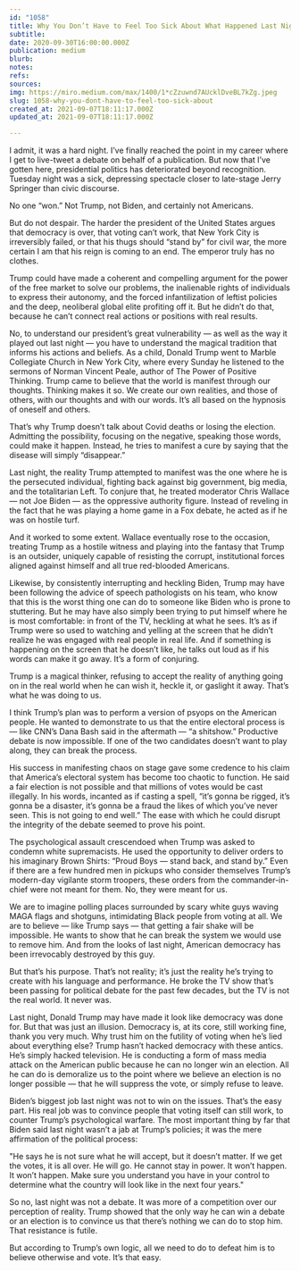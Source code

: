 ```yaml
---
id: "1058"
title: Why You Don’t Have to Feel Too Sick About What Happened Last Night
subtitle: 
date: 2020-09-30T16:00:00.000Z
publication: medium
blurb: 
notes: 
refs: 
sources: 
img: https://miro.medium.com/max/1400/1*cZzuwnd7AUcklDveBL7kZg.jpeg
slug: 1058-why-you-dont-have-to-feel-too-sick-about
created_at: 2021-09-07T18:11:17.000Z
updated_at: 2021-09-07T18:11:17.000Z

---
```

I admit, it was a hard night. I’ve finally reached the point in my career where I get to live-tweet a debate on behalf of a publication. But now that I’ve gotten here, presidential politics has deteriorated beyond recognition. Tuesday night was a sick, depressing spectacle closer to late-stage Jerry Springer than civic discourse.

No one “won.” Not Trump, not Biden, and certainly not Americans.

But do not despair. The harder the president of the United States argues that democracy is over, that voting can’t work, that New York City is irreversibly failed, or that his thugs should “stand by” for civil war, the more certain I am that his reign is coming to an end. The emperor truly has no clothes.

Trump could have made a coherent and compelling argument for the power of the free market to solve our problems, the inalienable rights of individuals to express their autonomy, and the forced infantilization of leftist policies and the deep, neoliberal global elite profiting off it. But he didn’t do that, because he can’t connect real actions or positions with real results.

No, to understand our president’s great vulnerability — as well as the way it played out last night — you have to understand the magical tradition that informs his actions and beliefs. As a child, Donald Trump went to Marble Collegiate Church in New York City, where every Sunday he listened to the sermons of Norman Vincent Peale, author of The Power of Positive Thinking. Trump came to believe that the world is manifest through our thoughts. Thinking makes it so. We create our own realities, and those of others, with our thoughts and with our words. It’s all based on the hypnosis of oneself and others.

That’s why Trump doesn’t talk about Covid deaths or losing the election. Admitting the possibility, focusing on the negative, speaking those words, could make it happen. Instead, he tries to manifest a cure by saying that the disease will simply “disappear.”

Last night, the reality Trump attempted to manifest was the one where he is the persecuted individual, fighting back against big government, big media, and the totalitarian Left. To conjure that, he treated moderator Chris Wallace — not Joe Biden — as the oppressive authority figure. Instead of reveling in the fact that he was playing a home game in a Fox debate, he acted as if he was on hostile turf.

And it worked to some extent. Wallace eventually rose to the occasion, treating Trump as a hostile witness and playing into the fantasy that Trump is an outsider, uniquely capable of resisting the corrupt, institutional forces aligned against himself and all true red-blooded Americans.

Likewise, by consistently interrupting and heckling Biden, Trump may have been following the advice of speech pathologists on his team, who know that this is the worst thing one can do to someone like Biden who is prone to stuttering. But he may have also simply been trying to put himself where he is most comfortable: in front of the TV, heckling at what he sees. It’s as if Trump were so used to watching and yelling at the screen that he didn’t realize he was engaged with real people in real life. And if something is happening on the screen that he doesn’t like, he talks out loud as if his words can make it go away. It’s a form of conjuring.

Trump is a magical thinker, refusing to accept the reality of anything going on in the real world when he can wish it, heckle it, or gaslight it away. That’s what he was doing to us.

I think Trump’s plan was to perform a version of psyops on the American people. He wanted to demonstrate to us that the entire electoral process is — like CNN’s Dana Bash said in the aftermath — “a shitshow.” Productive debate is now impossible. If one of the two candidates doesn’t want to play along, they can break the process.

His success in manifesting chaos on stage gave some credence to his claim that America’s electoral system has become too chaotic to function. He said a fair election is not possible and that millions of votes would be cast illegally. In his words, incanted as if casting a spell, “it’s gonna be rigged, it’s gonna be a disaster, it’s gonna be a fraud the likes of which you’ve never seen. This is not going to end well.” The ease with which he could disrupt the integrity of the debate seemed to prove his point.

The psychological assault crescendoed when Trump was asked to condemn white supremacists. He used the opportunity to deliver orders to his imaginary Brown Shirts: “Proud Boys — stand back, and stand by.” Even if there are a few hundred men in pickups who consider themselves Trump’s modern-day vigilante storm troopers, these orders from the commander-in-chief were not meant for them. No, they were meant for us.

We are to imagine polling places surrounded by scary white guys waving MAGA flags and shotguns, intimidating Black people from voting at all. We are to believe — like Trump says — that getting a fair shake will be impossible. He wants to show that he can break the system we would use to remove him.
And from the looks of last night, American democracy has been irrevocably destroyed by this guy.

But that’s his purpose. That’s not reality; it’s just the reality he’s trying to create with his language and performance. He broke the TV show that’s been passing for political debate for the past few decades, but the TV is not the real world. It never was.

Last night, Donald Trump may have made it look like democracy was done for. But that was just an illusion. Democracy is, at its core, still working fine, thank you very much. Why trust him on the futility of voting when he’s lied about everything else? Trump hasn’t hacked democracy with these antics. He’s simply hacked television. He is conducting a form of mass media attack on the American public because he can no longer win an election. All he can do is demoralize us to the point where we believe an election is no longer possible — that he will suppress the vote, or simply refuse to leave.

Biden’s biggest job last night was not to win on the issues. That’s the easy part. His real job was to convince people that voting itself can still work, to counter Trump’s psychological warfare. The most important thing by far that Biden said last night wasn’t a jab at Trump’s policies; it was the mere affirmation of the political process:

"He says he is not sure what he will accept, but it doesn’t matter. If we get the votes, it is all over. He will go. He cannot stay in power. It won’t happen. It won’t happen. Make sure you understand you have in your control to determine what the country will look like in the next four years."

So no, last night was not a debate. It was more of a competition over our perception of reality. Trump showed that the only way he can win a debate or an election is to convince us that there’s nothing we can do to stop him. That resistance is futile.

But according to Trump’s own logic, all we need to do to defeat him is to believe otherwise and vote. It’s that easy.
